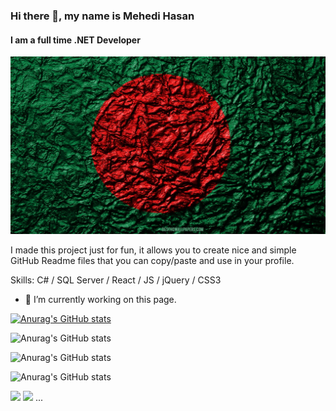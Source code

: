 ### Hi there 👋, my name is Mehedi Hasan
#### I am a full time .NET Developer
![I am a full time .NET Developer](https://raw.githubusercontent.com/mehedihasan9339/mehedihasan9339/main/164070778_1801632546674879_2119576600674569070_o.jpg)

I made this project just for fun, it allows you to create nice and simple GitHub Readme files that you can copy/paste and use in your profile.

Skills: C# / SQL Server / React / JS / jQuery / CSS3

- 🔭 I’m currently working on this page. 


[![Anurag's GitHub stats](https://github-readme-stats.vercel.app/api?username=mehedihasan9339&count_private=true)](https://github.com/anuraghazra/github-readme-stats)

![Anurag's GitHub stats](https://github-readme-stats.vercel.app/api?username=mehedihasan9339&count_private=true)


![Anurag's GitHub stats](https://github-readme-stats.vercel.app/api?username=mehedihasan9339&show_icons=true)

![Anurag's GitHub stats](https://github-readme-stats.vercel.app/api?username=mehedihasan9339&show_icons=true&theme=radical)


[](https://img.shields.io/badge/Code-Angular-informational?style=flat&logo=angular&logoColor=white&color=4AB197)
![](https://img.shields.io/badge/Code-Ionic-informational?style=flat&logo=ionic&logoColor=white&color=4AB197)
![](https://img.shields.io/badge/Code-React-informational?style=flat&logo=react&logoColor=white&color=4AB197)
...


